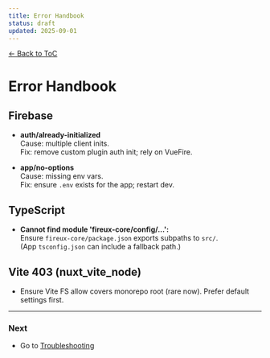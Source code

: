 ```yaml
---
title: Error Handbook
status: draft
updated: 2025-09-01
---
```


[← Back to ToC](../copilot-00-toc.md)

# Error Handbook

## Firebase
- **auth/already-initialized**  
  Cause: multiple client inits.  
  Fix: remove custom plugin auth init; rely on VueFire.

- **app/no-options**  
  Cause: missing env vars.  
  Fix: ensure `.env` exists for the app; restart dev.

## TypeScript
- **Cannot find module 'fireux-core/config/...':**  
  Ensure `fireux-core/package.json` exports subpaths to `src/`.  
  (App `tsconfig.json` can include a fallback path.)

## Vite 403 (__nuxt_vite_node__)  
- Ensure Vite FS allow covers monorepo root (rare now). Prefer default settings first.

---

### Next
- Go to [Troubleshooting](./copilot-troubleshooting.md)
